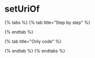 # setUriOf

{% tabs %}
{% tab title="Step by step" %}

{% endtab %}

{% tab title="Only code" %}

{% endtab %}
{% endtabs %}

